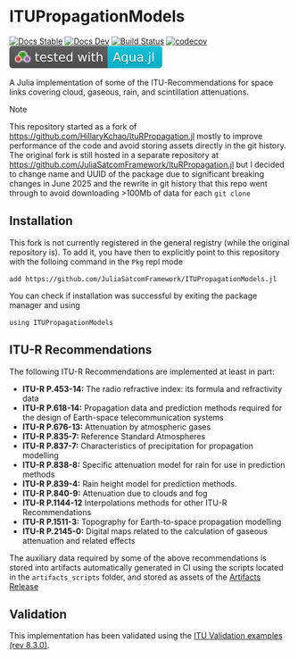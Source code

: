 # ITUPropagationModels
[![Docs Stable](https://img.shields.io/badge/docs-stable-blue.svg)](https://juliasatcomframework.github.io/ITUPropagationModels.jl/stable)
[![Docs Dev](https://img.shields.io/badge/docs-dev-blue.svg)](https://juliasatcomframework.github.io/ITUPropagationModels.jl/dev)
[![Build Status](https://github.com/JuliaSatcomFramework/ITUPropagationModels.jl/actions/workflows/CI.yml/badge.svg?branch=main)](https://github.com/JuliaSatcomFramework/ITUPropagationModels.jl/actions/workflows/CI.yml?query=branch%3Amain)
[![codecov](https://codecov.io/gh/JuliaSatcomFramework/ITUPropagationModels.jl/graph/badge.svg?token=JN2HTUAMqd)](https://codecov.io/gh/JuliaSatcomFramework/ITUPropagationModels.jl)
[![Aqua QA](https://raw.githubusercontent.com/JuliaTesting/Aqua.jl/master/badge.svg)](https://github.com/JuliaTesting/Aqua.jl)

A Julia implementation of some of the ITU-Recommendations for space links covering cloud, gaseous, rain, and scintillation attenuations.

> [!NOTE]
> This repository started as a fork of https://github.com/HillaryKchao/ItuRPropagation.jl mostly to improve performance of the code and avoid storing assets directly in the git history. The original fork is still hosted in a separate repository at https://github.com/JuliaSatcomFramework/ItuRPropagation.jl but I decided to change name and UUID of the package due to significant breaking changes in June 2025 and the rewrite in git history that this repo went through to avoid downloading >100Mb of data for each `git clone`

## Installation
This fork is not currently registered in the general registry (while the original repository is).
To add it, you have then to explicitly point to this repository with the folloing command in the `Pkg` repl mode
```
add https://github.com/JuliaSatcomFramework/ITUPropagationModels.jl
```
You can check if installation was successful by exiting the package manager and using
```
using ITUPropagationModels
```

## ITU-R Recommendations
The following ITU-R Recommendations are implemented at least in part:
*   **ITU-R P.453-14:** The radio refractive index: its formula and refractivity data
*   **ITU-R P.618-14:** Propagation data and prediction methods required for the design of Earth-space telecommunication systems
*   **ITU-R P.676-13:** Attenuation by atmospheric gases
*   **ITU-R P.835-7:** Reference Standard Atmospheres
*   **ITU-R P.837-7:** Characteristics of precipitation for propagation modelling
*   **ITU-R P.838-8:** Specific attenuation model for rain for use in prediction methods
*   **ITU-R P.839-4:** Rain height model for prediction methods.
*   **ITU-R P.840-9:** Attenuation due to clouds and fog 
*   **ITU-R P.1144-12** Interpolations methods for other ITU-R Recommendations
*   **ITU-R P.1511-3:** Topography for Earth-to-space propagation modelling
*   **ITU-R P.2145-0:** Digital maps related to the calculation of gaseous attenuation and related effects

The auxiliary data required by some of the above recommendations is stored into artifacts automatically generated in CI using the scripts located in the `artifacts_scripts` folder, and stored as assets of the [Artifacts Release](https://github.com/JuliaSatcomFramework/ITUPropagationModels.jl/releases/tag/artifacts_releases)

##  Validation
This implementation has been validated using the [ITU Validation examples (rev 8.3.0)](https://www.itu.int/en/ITU-R/study-groups/rsg3/ionotropospheric/CG-3M3J-13-ValEx-Rev8.3.0.xlsx).
